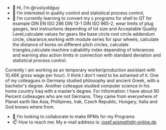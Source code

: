 - 👋 Hi, I’m @rustyoldguy
- 👀 I’m interested in quality control and statistical process control, 
- 🌱 I’m currently learning to convert my c programs for shell to QT for example DIN EN ISO 286 DIN 13-1 DIN ISO 965-2, wear limits of plug gauges, test instructions depending of lot size and Acceptable Quality Level,calculate values for gears like base circle root circle addendum circle, clearance,working with module series for spur wheels, calculate the distance of bores on different pitch circles, calculate triangles,calculate machine cabability index depending of tolerances and warning also action limits in connection with standard deviation and statistical process control.
     
Currently i am working as an temporary worker(production assistant with 10,46€ gross wage per hour).
II think I don't need to be ashamed of it. One of my colleagues in Germany studied philosophy and ancient Greek, with a bachelor's degree. Another colleague studied computer science in his home country Iraq with a master’s degree. For Information: I have about 90 Percent colleauges who are not Germans. They came from everywhere of Planet earth like Asia, Phillipines, Irak, Czech Republic, Hungary, Italia and God knows where from.
     
- 💞️ I’m looking to collaborate to make RPMs for my Programs
- 📫 How to reach me: My e-mail address is: josef.wismeth@t-online.de

<!---
rustyoldguy/rustyoldguy is a ✨ special ✨ repository because its `README.md` (this file) appears on your GitHub profile.
You can click the Preview link to take a look at your changes.
--->
